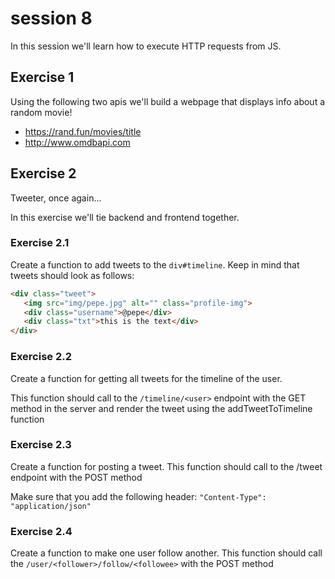 # session 8

In this session we'll learn how to execute HTTP requests from JS.

## Exercise 1

Using the following two apis we'll build a webpage that displays info
about a random movie!

- https://rand.fun/movies/title
- http://www.omdbapi.com

## Exercise 2

Tweeter, once again...

In this exercise we'll tie backend and frontend together.

### Exercise 2.1

Create a function to add tweets to the `div#timeline`. Keep in
mind that tweets should look as follows:

```html
<div class="tweet">
   <img src="img/pepe.jpg" alt="" class="profile-img">
   <div class="username">@pepe</div>
   <div class="txt">this is the text</div>
</div>
```

### Exercise 2.2

Create a function for getting all tweets for the timeline of the user.

This function should call to the `/timeline/<user>` endpoint with the
GET method in the server and render the tweet using the addTweetToTimeline
function



### Exercise 2.3

Create a function for posting a tweet.  This function should call to the
/tweet endpoint with the POST method

Make sure that you add the following header:
`"Content-Type": "application/json"`

### Exercise 2.4

Create a function to make one user follow another.  This function should call
the `/user/<follower>/follow/<followee>` with the POST method
